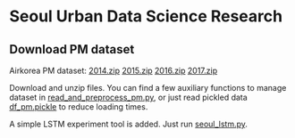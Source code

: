 # Seoul Urban Data Science Research

## Download PM dataset
Airkorea PM dataset:
[2014.zip](http://www.airkorea.or.kr/file/download/?atch_id=21627)
[2015.zip](http://www.airkorea.or.kr/file/download/?atch_id=22060)
[2016.zip](http://www.airkorea.or.kr/file/download/?atch_id=48522)
[2017.zip](http://www.airkorea.or.kr/file/download/?atch_id=71690)

Download and unzip files. You can find a few auxiliary functions to manage dataset in
[read\_and\_preprocess\_pm.py](https://github.com/donghyeon/seoul/blob/master/read_and_preprocess_pm.py),
or just read pickled data [df\_pm.pickle](https://goo.gl/QYfZDH)
to reduce loading times.

A simple LSTM experiment tool is added.
Just run [seoul\_lstm.py](https://github.com/donghyeon/seoul/blob/master/seoul_lstm.py).
